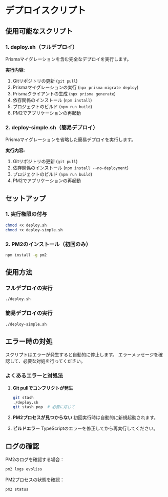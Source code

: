 # デプロイスクリプト

## 使用可能なスクリプト

### 1. deploy.sh（フルデプロイ）
Prismaマイグレーションを含む完全なデプロイを実行します。

**実行内容:**
1. Gitリポジトリの更新 (`git pull`)
2. Prismaマイグレーションの実行 (`npx prisma migrate deploy`)
3. Prismaクライアントの生成 (`npx prisma generate`)
4. 依存関係のインストール (`npm install`)
5. プロジェクトのビルド (`npm run build`)
6. PM2でアプリケーションの再起動

### 2. deploy-simple.sh（簡易デプロイ）
Prismaマイグレーションを省略した簡易デプロイを実行します。

**実行内容:**
1. Gitリポジトリの更新 (`git pull`)
2. 依存関係のインストール (`npm install --no-deployment`)
3. プロジェクトのビルド (`npm run build`)
4. PM2でアプリケーションの再起動

## セットアップ

### 1. 実行権限の付与
```bash
chmod +x deploy.sh
chmod +x deploy-simple.sh
```

### 2. PM2のインストール（初回のみ）
```bash
npm install -g pm2
```

## 使用方法

### フルデプロイの実行
```bash
./deploy.sh
```

### 簡易デプロイの実行
```bash
./deploy-simple.sh
```

## エラー時の対処

スクリプトはエラーが発生すると自動的に停止します。
エラーメッセージを確認して、必要な対処を行ってください。

### よくあるエラーと対処法

1. **Git pullでコンフリクトが発生**
   ```bash
   git stash
   ./deploy.sh
   git stash pop  # 必要に応じて
   ```

2. **PM2プロセスが見つからない**
   初回実行時は自動的に新規起動されます。

3. **ビルドエラー**
   TypeScriptのエラーを修正してから再実行してください。

## ログの確認

PM2のログを確認する場合：
```bash
pm2 logs evoliss
```

PM2プロセスの状態を確認：
```bash
pm2 status
```
